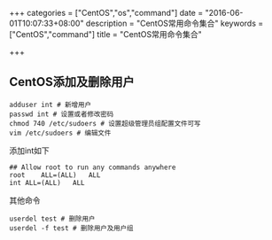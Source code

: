 +++
categories = ["CentOS","os","command"]
date = "2016-06-01T10:07:33+08:00"
description = "CentOS常用命令集合"
keywords = ["CentOS","command"]
title = "CentOS常用命令集合"

+++


## CentOS添加及删除用户

```
adduser int # 新增用户
passwd int # 设置或者修改密码
chmod 740 /etc/sudoers # 设置超级管理员组配置文件可写
vim /etc/sudoers # 编辑文件
```
添加int如下
```
## Allow root to run any commands anywhere 
root    ALL=(ALL)   ALL
int ALL=(ALL)   ALL
```
其他命令
```
userdel test # 删除用户
userdel -f test # 删除用户及用户组
```